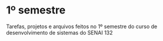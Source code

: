 # 1º semestre
Tarefas, projetos e arquivos feitos no 1º semestre do curso de desenvolvimento de sistemas do SENAI 132
